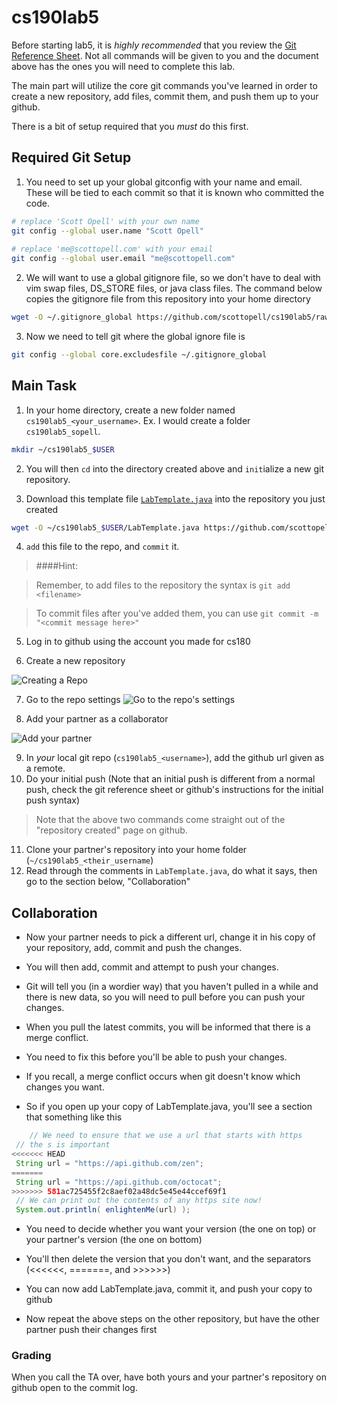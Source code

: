 cs190lab5
=========
Before starting lab5, it is _highly recommended_ that you review the [Git Reference Sheet](./git_reference.md). Not all commands will be given to you and the document above has the ones you will need to complete this lab.

The main part will utilize the core git commands you've learned in order to create a new repository, add files, commit them, and push them up to your github.

There is a bit of setup required that you _must_ do this first.

## Required Git Setup
1. You need to set up your global gitconfig with your name and email. These will be tied to each commit so that it is known who committed the code.
  
  ```bash
  # replace 'Scott Opell' with your own name
  git config --global user.name "Scott Opell" 
    
  # replace 'me@scottopell.com' with your email
  git config --global user.email "me@scottopell.com"
  ```

2. We will want to use a global gitignore file, so we don't have to deal with vim swap files, DS_STORE files, or java class files. The command below copies the gitignore file from this repository into your home directory

  ```bash
  wget -O ~/.gitignore_global https://github.com/scottopell/cs190lab5/raw/master/gitignore_global
  ```

3. Now we need to tell git where the global ignore file is 

  ```bash
  git config --global core.excludesfile ~/.gitignore_global
  ```

## Main Task

1. In your home directory, create a new folder named `cs190lab5_<your_username>`.  Ex. I would create a folder `cs190lab5_sopell`.

  ```bash
  mkdir ~/cs190lab5_$USER
  ```

2. You will then `cd` into the directory created above and `init`ialize a new git repository.

3. Download this template file [`LabTemplate.java`](./LabTemplate.java) into the repository you just created

  ```bash
  wget -O ~/cs190lab5_$USER/LabTemplate.java https://github.com/scottopell/cs190lab5/raw/master/LabTemplate.java
  ```

4. `add` this file to the repo, and `commit` it.

  > ####Hint: 
  
  > Remember, to add files to the repository the syntax is `git add <filename>`
  
  > To commit files after you've added them, you can use `git commit -m "<commit message here>"`


5. Log in to github using the account you made for cs180

6. Create a new repository

  ![*Creating a Repo*](http://i.imgur.com/Bls9jMs.jpg) 
  
7. Go to the repo settings
  ![*Go to the repo's settings*](http://i.imgur.com/4IlSbtD.jpg)

8. Add your partner as a collaborator

  ![Add your partner](http://i.imgur.com/WfcHOuq.jpg)

9. In _your_ local git repo (`cs190lab5_<username>`), add the github url given as a remote.
10. Do your initial push (Note that an initial push is different from a normal push, check the git reference sheet or github's instructions for the initial push syntax)

  > Note that the above two commands come straight out of the "repository created" page on github.

11. Clone your partner's repository into your home folder (`~/cs190lab5_<their_username`)
12. Read through the comments in `LabTemplate.java`, do what it says, then go to the section below, "Collaboration"



## Collaboration

  * Now your partner needs to pick a different url, change it in his copy of your repository, add, commit and push the changes.
  * You will then add, commit and attempt to push your changes.

  * Git will tell you (in a wordier way) that you haven't pulled in a while and there is new data, so you will need to pull before you can push your changes.

  * When you pull the latest commits, you will be informed that there is a merge conflict.
  * You need to fix this before you'll be able to push your changes.

  * If you recall, a merge conflict occurs when git doesn't know which changes you want.

  * So if you open up your copy of LabTemplate.java, you'll see a section that something like this

   ```java
       // We need to ensure that we use a url that starts with https
    // the s is important
<<<<<<< HEAD
    String url = "https://api.github.com/zen";
=======
    String url = "https://api.github.com/octocat";
>>>>>>> 581ac725455f2c8aef02a48dc5e45e44ccef69f1
    // We can print out the contents of any https site now!
    System.out.println( enlightenMe(url) );
   ```

  * You need to decide whether you want your version (the one on top) or your partner's version (the one on bottom)

  * You'll then delete the version that you don't want, and the separators (<<<<<<, =======, and >>>>>>)

  * You can now add LabTemplate.java, commit it, and push your copy to github

  * Now repeat the above steps on the other repository, but have the other partner push their changes first


### Grading
When you call the TA over, have both yours and your partner's repository on github open to the commit log.
